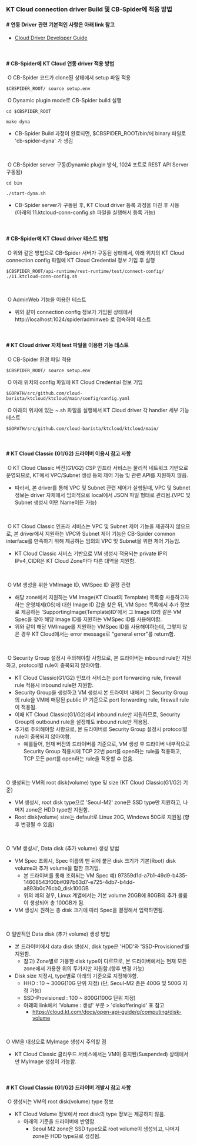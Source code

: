 ### KT Cloud connection driver Build 및 CB-Spider에 적용 방법

#### # 연동 Driver 관련 기본적인 사항은 아래 link 참고

   - [Cloud Driver Developer Guide](https://github.com/cloud-barista/cb-spider/wiki/Cloud-Driver-Developer-Guide) 
<p><br>

#### # CB-Spider에 KT Cloud 연동 driver 적용 방법

​	O CB-Spider 코드가 clone된 상태에서 setup 파일 적용
```
$CBSPIDER_ROOT/ source setup.env
```

​	O Dynamic plugin mode로 CB-Spider build 실행

```
cd $CBSPIDER_ROOT

make dyna

```
   - CB-Spider Build 과정이 완료되면, $CBSPIDER_ROOT/bin/에 binary 파일로 'cb-spider-dyna' 가 생김 

<p><br>

​	O CB-Spider server 구동(Dynamic plugin 방식, 1024 포트로 REST API Server 구동됨)

```
cd bin

./start-dyna.sh
```

   - CB-Spider server가 구동된 후, KT Cloud driver 등록 과정을 마친 후 사용<BR>
     (아래의 11.ktcloud-conn-config.sh 파일을 실행해서 등록 가능)

<p><br>

#### # CB-Spider에 KT Cloud driver 테스트 방법

​	O 위와 같은 방법으로 CB-Spider 서버가 구동된 상태에서, 아래 위치의 KT Cloud connection config 파일에 KT Cloud Credential 정보 기입 후 실행<BR>
```
$CBSPIDER_ROOT/api-runtime/rest-runtime/test/connect-config/ ./11.ktcloud-conn-config.sh
```

<p><br>

​	O AdminWeb 기능을 이용한 테스트

   - 위와 같이 connection config 정보가 기입된 상태에서 http://localhost:1024/spider/adminweb 로 접속하여 테스트

<p><br>

#### # KT Cloud driver 자체 test 파일을 이용한 기능 테스트

​	O CB-Spider 환경 파일 적용
```
$CBSPIDER_ROOT/ source setup.env
```

​	O 아래 위치의 config 파일에 KT Cloud Credential 정보 기입
```
$GOPATH/src/github.com/cloud-barista/ktcloud/ktcloud/main/config/config.yaml
```

​	O 아래의 위치에 있는 ~.sh 파일을 실행해서 KT Cloud driver 각 handler 세부 기능 테스트 
```
$GOPATH/src/github.com/cloud-barista/ktcloud/ktcloud/main/
```
<p><br>

#### # KT Cloud Classic (G1/G2) 드라이버 이용시 참고 사항
​	O KT Cloud Classic 버전(G1/G2) CSP 인프라 서비스는 물리적 네트워크 기반으로 운영되므로, KT에서 VPC/Subnet 생성 등의 제어 기능 및 관련 API를 지원하지 않음.
   - 따라서, 본 driver를 통해 VPC 및 Subnet 관련 제어가 실행될때, VPC 및 Subnet 정보는 driver 자체에서 임의적으로 local에서 JSON 파일 형태로 관리됨.(VPC 및 Subnet 생성시 어떤 Name이든 가능)
<p><br>

​	O  KT Cloud Classic 인프라 서비스는 VPC 및 Subnet 제어 기능을 제공하지 않으므로, 본 driver에서 지원하는 VPC와 Subnet 제어 기능은 CB-Spider common interface를 만족하기 위해 제공하는 임의의 VPC 및 Subnet을 위한 제어 기능임.
   - KT Cloud Classic 서비스 기반으로 VM 생성시 적용되는 private IP의 IPv4_CIDR은 KT Cloud Zone마다 다른 대역을 지원함.
<p><br>

​	O VM 생성을 위한 VMImage ID, VMSpec ID 결정 관련
   - 해당 zone에서 지원하는 VM Image(KT Cloud의 Template) 목록중 사용하고자 하는 운영체제(OS)에 대한 Image ID 값을 찾은 뒤, VM Spec 목록에서 추가 정보로 제공하는 'SupportingImage(Template)ID'에서 그 Image ID와 같은 VM Spec을 찾아 해당 Image ID를 지원하는 VMSpec ID를 사용해야함.
   - 위와 같이 해당 VMImage를 지원하는 VMSpec ID를 사용해야하는데, 그렇지 않은 경우 KT Cloud에서는 error message로 "general error"를 return함.
<p><br>

​	O Security Group 설정시 주의해야할 사항으로, 본 드라이버는 inbound rule만 지원하고, protocol별 rule이 중복되지 않아야함.
   - KT Cloud Classic(G1/G2) 인프라 서비스는 port forwarding rule, firewall rule 적용시 inbound rule만 지원함.
   - Security Group을 생성하고 VM 생성시 본 드라이버 내에서 그 Security Group의 rule을 VM에 매핑된 public IP 기준으로 port forwarding rule, firewall rule이 적용됨.
   - 이때 KT Cloud Classic(G1/G2)에서 inbound rule만 지원하므로, Security Group에 outbound rule을 설정해도 inbound rule만 적용됨.
   - 추가로 주의해야할 사항으로, 본 드라이버로 Security Group 설정시 protocol별 rule이 중복되지 않아야함.
     - 예를들어, 현재 버전의 드라이버를 기준으로, VM 생성 후 드라이버 내부적으로 Security Group 적용시에 TCP 22번 port를 open하는 rule을 적용하고, TCP 모든 port를 open하는 rule을 적용할 수 없음.
<p><br>

  O 생성되는 VM의 root disk(volume) type 및 size (KT Cloud Classic(G1/G2) 기준)
   - VM 생성시, root disk type으로 'Seoul-M2' zone은 SSD type만 지원하고, 나머지 zone은 HDD type만 지원함.​
   - Root disk(volume) size는 default로 Linux 20G, Windows 50G로 지원됨.(향후 변경될 수 있음)
<p><br>

  O 'VM 생성시', Data disk (추가 volume) 생성 방법
   - VM Spec 조회시, Spec 이름의 맨 뒤에 붙은 disk 크기가 기본(Root) disk volume과 추가 volume을 합한 크기임.
      - 본 드라이버를 통해 조회되는 VM Spec 예) 97359d1d-a7b1-49d9-b435-14608543f00b#097b63d7-e725-4db7-b4dd-a893b0c76cb0_disk100GB
      - 위의 예의 경우, Linux 계열에서는 기본 volume 20GB에 80GB의 추가 볼륨이 생성되어 총 100GB가 됨.
   - VM 생성시 원하는 총 disk 크기에 따라 Spec을 결정해서 입력하면됨.
<p><br>

  O 일반적인 Data disk (추가 volume) 생성 방법
   - 본 드라이버에서 data disk 생성시, disk type은 'HDD'와 'SSD-Provisioned'를 지원함.
     - 참고) Zone별로 가용한 disk type이 다르므로, 본 드라이버에서는 현재 모든 zone에서 가용한 위의 두가지만 지원함.(향후 변경 가능)
   - Disk size 지정시, type별로 아래의 기준으로 지정해야함.
     - HHD : 10 ~ 300G(10G 단위 지정) (단, Seoul-M2 존은 400G 및 500G 지정 가능)
     - SSD-Provisioned : 100 ~ 800G(100G 단위 지정)
     - 아래의 link에서 'Volume : 생성' 부분 > 'diskofferingid' 표 참고
       - https://cloud.kt.com/docs/open-api-guide/g/computing/disk-volume
<p><br>

  O VM을 대상으로 MyImage 생성시 주의할 점
   - KT Cloud Classic 클라우드 서비스에서는 VM이 중지된(Suspended) 상태에서만 MyImage 생성이 가능함.
<p><br>

#### # KT Cloud Classic (G1/G2) 드라이버 개발시 참고 사항
​	O 생성되는 VM의 root disk(volume) type 정보
   - KT Cloud Volume 정보에서 root disk의 type 정보는 제공하지 않음.
     - 아래의 기준을 드라이버에 반영함.
       - Seoul M2 zone은 SSD type으로 root volume이 생성되고, 나머지 zone은 HDD type으로 생성됨.​
<p><br>